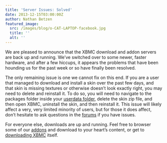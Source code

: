 ```yaml
---
title: 'Server Issues: Solved'
date: 2013-12-15T03:00:00Z
author: Nathan Betzen
featured_image:
  src: /images/blog/o-CAT-LAPTOP-facebook.jpg
  title: ''
  alt: ''
---
```

We are pleased to announce that the XBMC download and addon servers are back up and running. We’ve switched over to some newer, faster hardware, and after a few hiccups, it appears the problems that have been hounding us for the past week or so have finally been resolved.

 The only remaining issue is one we cannot fix on this end. If you are a user that managed to download and install a skin over the past few days, and that skin is missing textures or otherwise doesn’t look exactly right, you may need to delete and reinstall it. To do so, you will need to navigate to the packages folder inside your [userdata folder](https://kodi.wiki/view/Userdata "XBMC Userdata "), delete the skin zip file, and then open XBMC, uninstall the skin, and then reinstall it. This issue will likely affect a very, very limited minority of users, but for those it does affect, don’t hesitate to ask questions in the [forums](https://forum.kodi.tv/ "XBMC Forum") if you have issues.

 For everyone else, downloads are up and running. Feel free to browser some of our [addons](http://addons.xbmc.org/ "Video Addons") and download to your heart’s content, or get to [downloading XBMC](https://kodi.wiki/download/ "Download XBMC") itself.

 